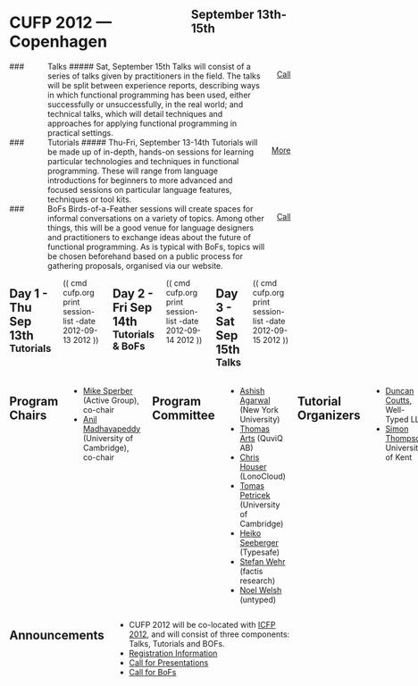 <div style="background-image:url(img/2872490598_91ddbc7797_b.jpg)"> 
<div class="row">
<div class="small-12 columns">
<h1>CUFP 2012 — Copenhagen</h1>
<h2>September 13th-15th</h2>
</div>
</div>
</div>

<div class="row" media:type="text/omd">

<div class="medium-4 columns talk" media:type="text/omd">
### <i class="fi-microphone"></i> Talks
##### Sat, September 15th
Talks will consist of a series of talks given by practitioners in the
field. The talks will be split between experience reports, describing
ways in which functional programming has been used, either
successfully or unsuccessfully, in the real world; and technical
talks, which will detail techniques and approaches for applying
functional programming in practical settings.

<a href="/2012/call-presentations.html" class="tiny radius button">Call</a>
</div>

<div class="medium-4 columns tutorial" media:type="text/omd">
### <i class="fi-laptop"></i> Tutorials
##### Thu-Fri, September 13-14th
Tutorials will be made up of in-depth, hands-on sessions for learning
particular technologies and techniques in functional
programming. These will range from language introductions for
beginners to more advanced and focused sessions on particular language
features, techniques or tool kits.

<a href="/2012/tutorials.html" class="tiny radius button">More</a>
</div>

<div class="medium-4 columns bof" media:type="text/omd">
### <i class="flaticon-pen43"></i> BoFs
Birds-of-a-Feather sessions will create spaces for informal
conversations on a variety of topics. Among other things, this will be
a good venue for language designers and practitioners to exchange
ideas about the future of functional programming. As is typical with
BoFs, topics will be chosen beforehand based on a public process for
gathering proposals, organised via our website.

<a href="/2012/bofs.html" class="tiny radius button">Call</a>
</div>

</div>

<div class="row" media:type="text/omd">
<div class="small-12 columns" media:type="text/omd">

## Day 1 - Thu Sep 13th <small>Tutorials</small>
(( cmd cufp.org print session-list -date 2012-09-13 2012 ))

## Day 2 - Fri Sep 14th <small>Tutorials & BoFs</small>
(( cmd cufp.org print session-list -date 2012-09-14 2012 ))

## Day 3 - Sat Sep 15th <small>Talks</small>
(( cmd cufp.org print session-list -date 2012-09-15 2012 ))

</div>
</div>

<div class="pane-bright" media:type="text/omd">
<div class="row" media:type="text/omd">
<div class="small-12 columns" media:type="text/omd">

## Program Chairs
- [Mike Sperber](http://www.deinprogramm.de/sperber) (Active Group),
  co-chair
- [Anil Madhavapeddy](http://anil.recoil.org) (University of
  Cambridge), co-chair

## Program Committee
- [Ashish Agarwal](http://ashishagarwal.org) (New York University)
- [Thomas Arts](http://www.quviq.com) (QuviQ AB)
- [Chris Houser](http://n01se.net/chouser) (LonoCloud)
- [Tomas Petricek](http://tomasp.net) (University of Cambridge)
- [Heiko Seeberger](http://www.heikoseeberger.name) (Typesafe)
- [Stefan Wehr](http://www.stefanwehr.de) (factis research)
- [Noel Welsh](http://noelwelsh.com) (untyped)

## Tutorial Organizers
- [Duncan Coutts](http://www.well-typed.com/who_we_are), Well-Typed
  LLP
- [Simon Thompson](http://www.cs.kent.ac.uk/people/staff/sjt),
  University of Kent

## BoF Organizer
- [Ashish Agarwal](http://ashishagarwal.org) (New York University)

</div>
</div>
</div>

<div class="row" media:type="text/omd">
<div class="small-12 columns" media:type="text/omd">

## Announcements

* CUFP 2012 will be co-located with [ICFP
  2012](http://icfpconference.org/icfp2012), and will consist of three
  components: Talks, Tutorials and BOFs.
* [Registration Information](/2012/registration.html)
* [Call for Presentations](/2012/call-presentations.html)
* [Call for BoFs](/2012/bofs.html)

</div>
</div>
